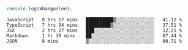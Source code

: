 ```js
console.log(khanguslee);
```

<!--START_SECTION:waka-->
```text
JavaScript   8 hrs 17 mins   ██████████▒░░░░░░░░░░░░░░   41.12 % 
TypeScript   7 hrs 34 mins   █████████▒░░░░░░░░░░░░░░░   37.51 % 
JSX          2 hrs 27 mins   ███░░░░░░░░░░░░░░░░░░░░░░   12.21 % 
Markdown     1 hr 30 mins    ██░░░░░░░░░░░░░░░░░░░░░░░   07.44 % 
JSON         8 mins          ▒░░░░░░░░░░░░░░░░░░░░░░░░   00.71 % 
```
<!--END_SECTION:waka-->

<!--
**khanguslee/khanguslee** is a ✨ _special_ ✨ repository because its `README.md` (this file) appears on your GitHub profile.

Here are some ideas to get you started:

- 🔭 I’m currently working on ...
- 🌱 I’m currently learning ...
- 👯 I’m looking to collaborate on ...
- 🤔 I’m looking for help with ...
- 💬 Ask me about ...
- 📫 How to reach me: ...
- 😄 Pronouns: ...
- ⚡ Fun fact: ...
-->
